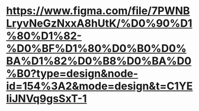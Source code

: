 # https://www.figma.com/file/7PWNBLryvNeGzNxxA8hUtK/%D0%90%D1%80%D1%82-%D0%BF%D1%80%D0%B0%D0%BA%D1%82%D0%B8%D0%BA%D0%B0?type=design&node-id=154%3A2&mode=design&t=C1YEIiJNVq9gsSxT-1
